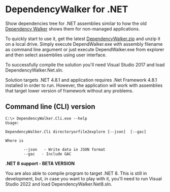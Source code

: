 # DependencyWalker for .NET

Show dependencies tree for .NET assemblies similar to how the old [Dependency Walker](http://www.dependencywalker.com/) shows them for non-managed applications.

To quickly start to use it, get the latest [DependencyWalker.zip](https://github.com/isindicic/DependencyWalker.Net/releases/download/1.0/DependencyWalker.zip) and unzip it on a local drive.
Simply execute DependWalker.exe with assembly filename as command line argument or just execute DependWalker.exe from explorer and then select assemblies using user interface.

To successfully compile the solution you'll need Visual Studio 2017 and load DependencyWalker.Net.sln.

Solution targets .NET 4.8.1 and application requires .Net Framework 4.8.1 installed in order to run. However, the application will work with assemblies that target lower version of framework without any problems.

## Command line (CLI) version

```
C:\> DependencyWalker.Cli.exe --help
Usage:

DependencyWalker.Cli directoryorfile2explore [--json]  [--gac]

Where is

        --json   - Write data in JSON format
        --gac   - Include GAC

```

**.NET 8 support - BETA VERSION**

You are also able to compile program to target .NET 8. This is still in development, but, in case you want to play with it, you'll need to run Visual Studio 2022 and load DependencyWalker.Net8.sln.
